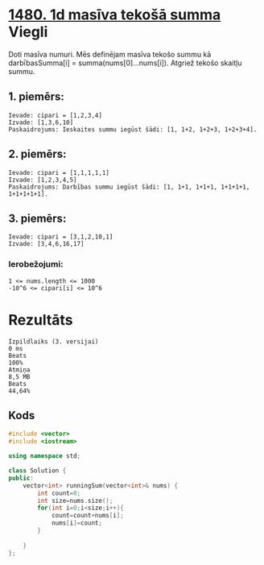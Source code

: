 # [1480. 1d masīva tekošā summa](https://leetcode.com/problems/running-sum-of-1d-array/) Viegli

Doti masīva numuri. Mēs definējam masīva tekošo summu kā darbībasSumma[i] = summa(nums[0]…nums[i]).
Atgriež tekošo skaitļu summu.

 

## 1. piemērs:
    Ievade: cipari = [1,2,3,4]
    Izvade: [1,3,6,10]
    Paskaidrojums: Ieskaites summu iegūst šādi: [1, 1+2, 1+2+3, 1+2+3+4].
## 2. piemērs:
    Ievade: cipari = [1,1,1,1,1]
    Izvade: [1,2,3,4,5]
    Paskaidrojums: Darbības summu iegūst šādi: [1, 1+1, 1+1+1, 1+1+1+1, 1+1+1+1+1].

## 3. piemērs:
    Ievade: cipari = [3,1,2,10,1]
    Izvade: [3,4,6,16,17]


### Ierobežojumi:
    1 <= nums.length <= 1000
    -10^6 <= cipari[i] <= 10^6

# Rezultāts
    Izpildlaiks (3. versijai)
    0 ms
    Beats
    100%
    Atmiņa
    8,5 MB
    Beats
    44,64%
    
    
## Kods
```cpp
#include <vector>
#include <iostream>

using namespace std;

class Solution {
public:
    vector<int> runningSum(vector<int>& nums) {	
        int count=0;
        int size=nums.size();
        for(int i=0;i<size;i++){
            count=count+nums[i];
            nums[i]=count;
        }
        
    }
};
```

